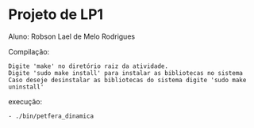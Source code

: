 #					Projeto de LP1
Aluno: Robson Lael de Melo Rodrigues

Compilação: 
	
	Digite 'make' no diretório raiz da atividade.
	Digite 'sudo make install' para instalar as bibliotecas no sistema
	Caso deseje desinstalar as bibliotecas do sistema digite 'sudo make uninstall'
	
execução:
	
	- ./bin/petfera_dinamica
